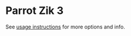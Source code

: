 # Parrot Zik 3
See [usage instructions](https://github.com/jaakkopasanen/AutoEq#usage) for more options and info.